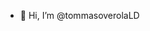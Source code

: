 - 👋 Hi, I’m @tommasoverolaLD

<!---
tommasoverolaLD/tommasoverolaLD is a ✨ special ✨ repository because its `README.md` (this file) appears on your GitHub profile.
You can click the Preview link to take a look at your changes.
--->
